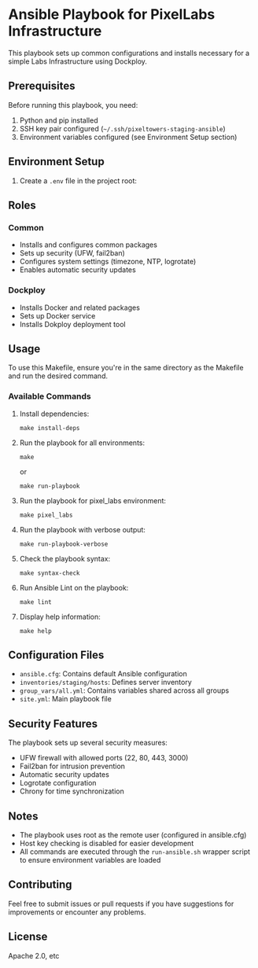 # Ansible Playbook for PixelLabs Infrastructure

This playbook sets up common configurations and installs necessary for a simple Labs Infrastructure using Dockploy.

## Prerequisites

Before running this playbook, you need:

1. Python and pip installed
2. SSH key pair configured (`~/.ssh/pixeltowers-staging-ansible`)
3. Environment variables configured (see Environment Setup section)

## Environment Setup

1. Create a `.env` file in the project root:


## Roles

### Common
- Installs and configures common packages
- Sets up security (UFW, fail2ban)
- Configures system settings (timezone, NTP, logrotate)
- Enables automatic security updates

### Dockploy
- Installs Docker and related packages
- Sets up Docker service
- Installs Dokploy deployment tool

## Usage

To use this Makefile, ensure you're in the same directory as the Makefile and run the desired command.

### Available Commands

1. Install dependencies:
   ```
   make install-deps
   ```

2. Run the playbook for all environments:
   ```
   make
   ```
   or
   ```
   make run-playbook
   ```

3. Run the playbook for pixel_labs environment:
   ```
   make pixel_labs
   ```

4. Run the playbook with verbose output:
   ```
   make run-playbook-verbose
   ```

5. Check the playbook syntax:
   ```
   make syntax-check
   ```

6. Run Ansible Lint on the playbook:
   ```
   make lint
   ```

7. Display help information:
   ```
   make help
   ```

## Configuration Files

- `ansible.cfg`: Contains default Ansible configuration
- `inventories/staging/hosts`: Defines server inventory
- `group_vars/all.yml`: Contains variables shared across all groups
- `site.yml`: Main playbook file

## Security Features

The playbook sets up several security measures:
- UFW firewall with allowed ports (22, 80, 443, 3000)
- Fail2ban for intrusion prevention
- Automatic security updates
- Logrotate configuration
- Chrony for time synchronization

## Notes

- The playbook uses root as the remote user (configured in ansible.cfg)
- Host key checking is disabled for easier development
- All commands are executed through the `run-ansible.sh` wrapper script to ensure environment variables are loaded

## Contributing

Feel free to submit issues or pull requests if you have suggestions for improvements or encounter any problems.

## License
 Apache 2.0, etc
